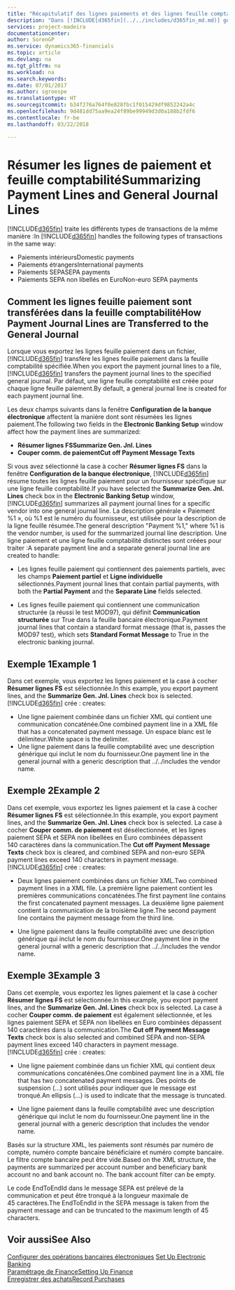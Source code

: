```yaml
---
title: "Récapitulatif des lignes paiements et des lignes feuille comptabilité"
description: "Dans [!INCLUDE[d365fin](../../includes/d365fin_md.md)] gère plusieurs types de transactions de la même manière."
services: project-madeira
documentationcenter: 
author: SorenGP
ms.service: dynamics365-financials
ms.topic: article
ms.devlang: na
ms.tgt_pltfrm: na
ms.workload: na
ms.search.keywords: 
ms.date: 07/01/2017
ms.author: sgroespe
ms.translationtype: HT
ms.sourcegitcommit: b34f276a764f0e828fbc1f015429df9852242a4c
ms.openlocfilehash: 9d481dd75aa9ea24f89be99949d3d0a188b2fdf6
ms.contentlocale: fr-be
ms.lasthandoff: 03/22/2018

---
```

# <a name="summarizing-payment-lines-and-general-journal-lines"></a><span data-ttu-id="1b8c2-103">Résumer les lignes de paiement et feuille comptabilité</span><span class="sxs-lookup"><span data-stu-id="1b8c2-103">Summarizing Payment Lines and General Journal Lines</span></span>
<span data-ttu-id="1b8c2-104">[!INCLUDE[d365fin](../../includes/d365fin_md.md)] traite les différents types de transactions de la même manière :</span><span class="sxs-lookup"><span data-stu-id="1b8c2-104">In [!INCLUDE[d365fin](../../includes/d365fin_md.md)] handles the following types of transactions in the same way:</span></span>  

- <span data-ttu-id="1b8c2-105">Paiements intérieurs</span><span class="sxs-lookup"><span data-stu-id="1b8c2-105">Domestic payments</span></span>  
- <span data-ttu-id="1b8c2-106">Paiements étrangers</span><span class="sxs-lookup"><span data-stu-id="1b8c2-106">International payments</span></span>  
- <span data-ttu-id="1b8c2-107">Paiements SEPA</span><span class="sxs-lookup"><span data-stu-id="1b8c2-107">SEPA payments</span></span>  
- <span data-ttu-id="1b8c2-108">Paiements SEPA non libellés en Euro</span><span class="sxs-lookup"><span data-stu-id="1b8c2-108">Non-euro SEPA payments</span></span>  

## <a name="how-payment-journal-lines-are-transferred-to-the-general-journal"></a><span data-ttu-id="1b8c2-109">Comment les lignes feuille paiement sont transférées dans la feuille comptabilité</span><span class="sxs-lookup"><span data-stu-id="1b8c2-109">How Payment Journal Lines are Transferred to the General Journal</span></span>  
<span data-ttu-id="1b8c2-110">Lorsque vous exportez les lignes feuille paiement dans un fichier, [!INCLUDE[d365fin](../../includes/d365fin_md.md)] transfère les lignes feuille paiement dans la feuille comptabilité spécifiée.</span><span class="sxs-lookup"><span data-stu-id="1b8c2-110">When you export the payment journal lines to a file, [!INCLUDE[d365fin](../../includes/d365fin_md.md)] transfers the payment journal lines to the specified general journal.</span></span> <span data-ttu-id="1b8c2-111">Par défaut, une ligne feuille comptabilité est créée pour chaque ligne feuille paiement.</span><span class="sxs-lookup"><span data-stu-id="1b8c2-111">By default, a general journal line is created for each payment journal line.</span></span>  

<span data-ttu-id="1b8c2-112">Les deux champs suivants dans la fenêtre **Configuration de la banque électronique** affectent la manière dont sont résumées les lignes paiement.</span><span class="sxs-lookup"><span data-stu-id="1b8c2-112">The following two fields in the **Electronic Banking Setup** window affect how the payment lines are summarized:</span></span>  

- <span data-ttu-id="1b8c2-113">**Résumer lignes FS**</span><span class="sxs-lookup"><span data-stu-id="1b8c2-113">**Summarize Gen. Jnl. Lines**</span></span>  
- <span data-ttu-id="1b8c2-114">**Couper comm. de paiement**</span><span class="sxs-lookup"><span data-stu-id="1b8c2-114">**Cut off Payment Message Texts**</span></span>  

<span data-ttu-id="1b8c2-115">Si vous avez sélectionné la case à cocher **Résumer lignes FS** dans la fenêtre **Configuration de la banque électronique**, [!INCLUDE[d365fin](../../includes/d365fin_md.md)] résume toutes les lignes feuille paiement pour un fournisseur spécifique sur une ligne feuille comptabilité.</span><span class="sxs-lookup"><span data-stu-id="1b8c2-115">If you have selected the **Summarize Gen. Jnl. Lines** check box in the **Electronic Banking Setup** window, [!INCLUDE[d365fin](../../includes/d365fin_md.md)] summarizes all payment journal lines for a specific vendor into one general journal line.</span></span> <span data-ttu-id="1b8c2-116">La description générale « Paiement %1 », où %1 est le numéro du fournisseur, est utilisée pour la description de la ligne feuille résumée.</span><span class="sxs-lookup"><span data-stu-id="1b8c2-116">The general description "Payment %1," where %1 is the vendor number, is used for the summarized journal line description.</span></span> <span data-ttu-id="1b8c2-117">Une ligne paiement et une ligne feuille comptabilité distinctes sont créées pour traiter :</span><span class="sxs-lookup"><span data-stu-id="1b8c2-117">A separate payment line and a separate general journal line are created to handle:</span></span>  

- <span data-ttu-id="1b8c2-118">Les lignes feuille paiement qui contiennent des paiements partiels, avec les champs **Paiement partiel** et **Ligne individuelle** sélectionnés.</span><span class="sxs-lookup"><span data-stu-id="1b8c2-118">Payment journal lines that contain partial payments, with both the **Partial Payment** and the **Separate Line** fields selected.</span></span>  

- <span data-ttu-id="1b8c2-119">Les lignes feuille paiement qui contiennent une communication structurée (a réussi le test MOD97), qui définit **Communication structurée** sur True dans la feuille bancaire électronique.</span><span class="sxs-lookup"><span data-stu-id="1b8c2-119">Payment journal lines that contain a standard format message (that is, passes the MOD97 test), which sets **Standard Format Message** to True in the electronic banking journal.</span></span>  

## <a name="example-1"></a><span data-ttu-id="1b8c2-120">Exemple 1</span><span class="sxs-lookup"><span data-stu-id="1b8c2-120">Example 1</span></span>  
<span data-ttu-id="1b8c2-121">Dans cet exemple, vous exportez les lignes paiement et la case à cocher **Résumer lignes FS** est sélectionnée.</span><span class="sxs-lookup"><span data-stu-id="1b8c2-121">In this example, you export payment lines, and the **Summarize Gen. Jnl. Lines** check box is selected.</span></span> [!INCLUDE[d365fin](../../includes/d365fin_md.md)]<span data-ttu-id="1b8c2-122"> crée :</span><span class="sxs-lookup"><span data-stu-id="1b8c2-122"> creates:</span></span>  

- <span data-ttu-id="1b8c2-123">Une ligne paiement combinée dans un fichier XML qui contient une communication concaténée.</span><span class="sxs-lookup"><span data-stu-id="1b8c2-123">One combined payment line in a XML file that has a concatenated payment message.</span></span> <span data-ttu-id="1b8c2-124">Un espace blanc est le délimiteur.</span><span class="sxs-lookup"><span data-stu-id="1b8c2-124">White space is the delimiter.</span></span>  
- <span data-ttu-id="1b8c2-125">Une ligne paiement dans la feuille comptabilité avec une description générique qui inclut le nom du fournisseur.</span><span class="sxs-lookup"><span data-stu-id="1b8c2-125">One payment line in the general journal with a generic description that ../../includes the vendor name.</span></span>  

## <a name="example-2"></a><span data-ttu-id="1b8c2-126">Exemple 2</span><span class="sxs-lookup"><span data-stu-id="1b8c2-126">Example 2</span></span>  
<span data-ttu-id="1b8c2-127">Dans cet exemple, vous exportez les lignes paiement et la case à cocher **Résumer lignes FS** est sélectionnée.</span><span class="sxs-lookup"><span data-stu-id="1b8c2-127">In this example, you export payment lines, and the **Summarize Gen. Jnl. Lines** check box is selected.</span></span> <span data-ttu-id="1b8c2-128">La case à cocher **Couper comm. de paiement** est désélectionnée, et les lignes paiement SEPA et SEPA non libellées en Euro combinées dépassent 140 caractères dans la communication.</span><span class="sxs-lookup"><span data-stu-id="1b8c2-128">The **Cut off Payment Message Texts** check box is cleared, and combined SEPA and non-euro SEPA payment lines exceed 140 characters in payment message.</span></span> [!INCLUDE[d365fin](../../includes/d365fin_md.md)]<span data-ttu-id="1b8c2-129"> crée :</span><span class="sxs-lookup"><span data-stu-id="1b8c2-129"> creates:</span></span>  

- <span data-ttu-id="1b8c2-130">Deux lignes paiement combinées dans un fichier XML.</span><span class="sxs-lookup"><span data-stu-id="1b8c2-130">Two combined payment lines in a XML file.</span></span> <span data-ttu-id="1b8c2-131">La première ligne paiement contient les premières communications concaténées.</span><span class="sxs-lookup"><span data-stu-id="1b8c2-131">The first payment line contains the first concatenated payment messages.</span></span> <span data-ttu-id="1b8c2-132">La deuxième ligne paiement contient la communication de la troisième ligne.</span><span class="sxs-lookup"><span data-stu-id="1b8c2-132">The second payment line contains the payment message from the third line.</span></span>  

- <span data-ttu-id="1b8c2-133">Une ligne paiement dans la feuille comptabilité avec une description générique qui inclut le nom du fournisseur.</span><span class="sxs-lookup"><span data-stu-id="1b8c2-133">One payment line in the general journal with a generic description that ../../includes the vendor name.</span></span>  

## <a name="example-3"></a><span data-ttu-id="1b8c2-134">Exemple 3</span><span class="sxs-lookup"><span data-stu-id="1b8c2-134">Example 3</span></span>  
<span data-ttu-id="1b8c2-135">Dans cet exemple, vous exportez les lignes paiement et la case à cocher **Résumer lignes FS** est sélectionnée.</span><span class="sxs-lookup"><span data-stu-id="1b8c2-135">In this example, you export payment lines, and the **Summarize Gen. Jnl. Lines** check box is selected.</span></span> <span data-ttu-id="1b8c2-136">La case à cocher **Couper comm. de paiement** est également sélectionnée, et les lignes paiement SEPA et SEPA non libellées en Euro combinées dépassent 140 caractères dans la communication.</span><span class="sxs-lookup"><span data-stu-id="1b8c2-136">The **Cut off Payment Message Texts** check box is also selected and combined SEPA and non-SEPA payment lines exceed 140 characters in payment message.</span></span> [!INCLUDE[d365fin](../../includes/d365fin_md.md)]<span data-ttu-id="1b8c2-137"> crée :</span><span class="sxs-lookup"><span data-stu-id="1b8c2-137"> creates:</span></span>  

- <span data-ttu-id="1b8c2-138">Une ligne paiement combinée dans un fichier XML qui contient deux communications concaténées.</span><span class="sxs-lookup"><span data-stu-id="1b8c2-138">One combined payment line in a XML file that has two concatenated payment messages.</span></span> <span data-ttu-id="1b8c2-139">Des points de suspension (...) sont utilisés pour indiquer que le message est tronqué.</span><span class="sxs-lookup"><span data-stu-id="1b8c2-139">An ellipsis (…) is used to indicate that the message is truncated.</span></span>  

- <span data-ttu-id="1b8c2-140">Une ligne paiement dans la feuille comptabilité avec une description générique qui inclut le nom du fournisseur.</span><span class="sxs-lookup"><span data-stu-id="1b8c2-140">One payment line in the general journal with a generic description that includes the vendor name.</span></span>  

<span data-ttu-id="1b8c2-141">Basés sur la structure XML, les paiements sont résumés par numéro de compte, numéro compte bancaire bénéficiaire et numéro compte bancaire. Le filtre compte bancaire peut être vide.</span><span class="sxs-lookup"><span data-stu-id="1b8c2-141">Based on the XML structure, the payments are summarized per account number and beneficiary bank account no and bank account no. The bank account filter can be empty.</span></span>  

<span data-ttu-id="1b8c2-142">Le code EndToEndId dans le message SEPA est prélevé de la communication et peut être tronqué à la longueur maximale de 45 caractères.</span><span class="sxs-lookup"><span data-stu-id="1b8c2-142">The EndToEndId in the SEPA message is taken from the payment message and can be truncated to the maximum length of 45 characters.</span></span>  

## <a name="see-also"></a><span data-ttu-id="1b8c2-143">Voir aussi</span><span class="sxs-lookup"><span data-stu-id="1b8c2-143">See Also</span></span>  
 <span data-ttu-id="1b8c2-144">[Configurer des opérations bancaires électroniques](how-to-set-up-electronic-banking.md) </span><span class="sxs-lookup"><span data-stu-id="1b8c2-144">[Set Up Electronic Banking](how-to-set-up-electronic-banking.md) </span></span>  
 [<span data-ttu-id="1b8c2-145">Paramétrage de Finance</span><span class="sxs-lookup"><span data-stu-id="1b8c2-145">Setting Up Finance</span></span>](../../finance-setup-finance.md)  
 [<span data-ttu-id="1b8c2-146">Enregistrer des achats</span><span class="sxs-lookup"><span data-stu-id="1b8c2-146">Record Purchases</span></span>](../../purchasing-how-record-purchases.md) 

